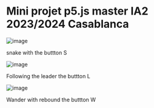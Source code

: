 # Mini projet p5.js master IA2 2023/2024 Casablanca

![image](https://github.com/karkouri-zakaria/Mini_projet_p5/assets/92269313/c4a8dcd2-b1e9-47de-b45a-e47d6838d17a)

snake with the buttton S

![image](https://github.com/karkouri-zakaria/Mini_projet_p5/assets/92269313/bb85b953-abc9-4a43-93d3-4a38d6734fe5)

Following  the leader the buttton L

![image](https://github.com/karkouri-zakaria/Mini_projet_p5/assets/92269313/428e1ae4-7545-45ab-b86e-74eb57159dbb)

Wander with rebound the buttton W
